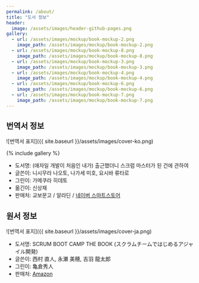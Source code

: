 ```yaml
---
permalink: /about/
title: "도서 정보"
header:
  image: /assets/images/header-github-pages.png
gallery:
  - url: /assets/images/mockup/book-mockup-2.png
    image_path: /assets/images/mockup/book-mockup-2.png
  - url: /assets/images/mockup/book-mockup-8.png
    image_path: /assets/images/mockup/book-mockup-8.png
  - url: /assets/images/mockup/book-mockup-3.png
    image_path: /assets/images/mockup/book-mockup-3.png
  - url: /assets/images/mockup/book-mockup-4.png
    image_path: /assets/images/mockup/book-mockup-4.png
  - url: /assets/images/mockup/book-mockup-6.png
    image_path: /assets/images/mockup/book-mockup-6.png
  - url: /assets/images/mockup/book-mockup-7.png
    image_path: /assets/images/mockup/book-mockup-7.png     
---
```


## 번역서 정보

![번역서 표지]({{ site.baseurl }}/assets/images/cover-ko.png)

{% include gallery %}

* 도서명: (애자일 개발이 처음인 내가) 출근했더니 스크럼 마스터가 된 건에 관하여
* 글쓴이: 니시무라 나오토, 나가세 미호, 요시바 류타로
* 그린이: 가메쿠라 히데토
* 옮긴이: 신상재
* 판매처: 교보문고 / 알라딘 / [네이버 스마트스토어]



## 원서 정보

![번역서 표지]({{ site.baseurl }}/assets/images/cover-ja.png)

* 도서명: SCRUM BOOT CAMP THE BOOK (スクラムチームではじめるアジャイル開発)
* 글쓴이: 西村 直人, 永瀬 美穂, 吉羽 龍太郎
* 그린이: 亀倉秀人
* 판매처: [Amazon]

[Amazon]: https://www.amazon.co.jp/dp/B086GBXRN6/ref=cm_sw_em_r_mt_dp_G837S51HWFJP8FMA9DAC
[네이버 스마트스토어]: https://smartstore.naver.com/zzom